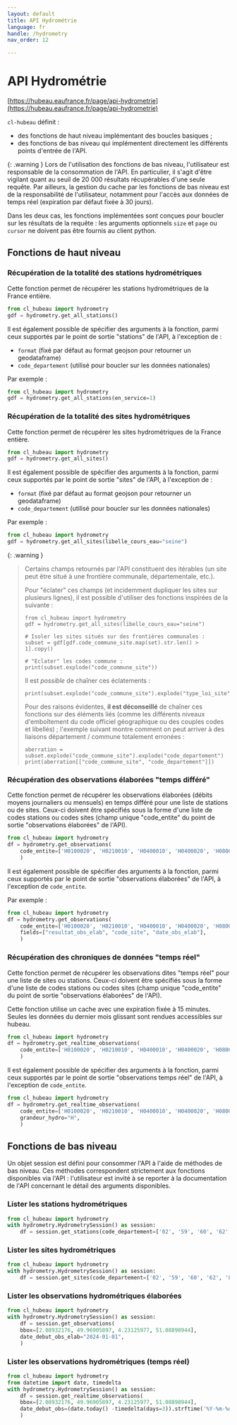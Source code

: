 ```yaml
---
layout: default
title: API Hydrométrie
language: fr
handle: /hydrometry
nav_order: 12

---
```

# API Hydrométrie

[https://hubeau.eaufrance.fr/page/api-hydrometrie](https://hubeau.eaufrance.fr/page/api-hydrometrie)

`cl-hubeau` définit :

* des fonctions de haut niveau implémentant des boucles basiques ;
* des fonctions de bas niveau qui implémentent directement les différents points d'entrée de l'API.

{: .warning }
Lors de l'utilisation des fonctions de bas niveau, l'utilisateur est responsable
de la consommation de l'API. En particulier, il s'agit d'être vigilant quant au seuil
de 20 000 résultats récupérables d'une seule requête.
Par ailleurs, la gestion du cache par les fonctions de bas niveau est de la responsabilité
de l'utilisateur, notamment pour l'accès aux données de temps réel (expiration par défaut
fixée à 30 jours).


Dans les deux cas, les fonctions implémentées sont conçues pour boucler sur les résultats de la
requête : les arguments optionnels `size` et `page` ou `cursor` ne doivent pas être fournis
au client python.

## Fonctions de haut niveau

### Récupération de la totalité des stations hydrométriques

Cette fonction permet de récupérer les stations hydrométriques de la France entière.

```python
from cl_hubeau import hydrometry
gdf = hydrometry.get_all_stations()
```

Il est également possible de spécifier des arguments à la fonction, parmi ceux supportés
par le point de sortie "stations" de l'API, à l'exception de :
* `format` (fixé par défaut au format geojson pour retourner un geodataframe)
* `code_departement` (utilisé pour boucler sur les données nationales)

Par exemple :
```python
from cl_hubeau import hydrometry
gdf = hydrometry.get_all_stations(en_service=1)
```

### Récupération de la totalité des sites hydrométriques

Cette fonction permet de récupérer les sites hydrométriques de la France entière.

```python
from cl_hubeau import hydrometry
gdf = hydrometry.get_all_sites()
```

Il est également possible de spécifier des arguments à la fonction, parmi ceux supportés
par le point de sortie "sites" de l'API, à l'exception de :
* `format` (fixé par défaut au format geojson pour retourner un geodataframe)
* `code_departement` (utilisé pour boucler sur les données nationales)

Par exemple :
```python
from cl_hubeau import hydrometry
gdf = hydrometry.get_all_sites(libelle_cours_eau="seine")
```

{: .warning }
> Certains champs retournés par l'API constituent des itérables (un site peut être situé à une
> frontière communale, départementale, etc.).
>
> Pour "éclater" ces champs (et incidemment dupliquer les sites sur plusieurs lignes), il est possible
> d'utiliser des fonctions inspirées de la suivante :
> ```
> from cl_hubeau import hydrometry
> gdf = hydrometry.get_all_sites(libelle_cours_eau="seine")
>
> # Isoler les sites situés sur des frontières communales :
> subset = gdf[gdf.code_commune_site.map(set).str.len() > 1].copy()
>
> # "Eclater" les codes commune :
> print(subset.explode("code_commune_site"))
> ```
> Il est *possible* de chaîner ces éclatements :
> ```
> print(subset.explode("code_commune_site").explode("type_loi_site"))
> ```
> Pour des raisons évidentes, **il est déconseillé** de chaîner ces fonctions sur des éléments
> liés (comme les différents niveaux d'emboîtement du code officiel géographique ou des couples
> codes et libellés) ; l'exemple suivant montre comment on peut arriver à des liaisons
> département / commune totalement erronées :
> ```
> aberration = subset.explode("code_commune_site").explode("code_departement")
> print(aberration[["code_commune_site", "code_departement"]])
> ```

### Récupération des observations élaborées "temps différé"

Cette fonction permet de récupérer les observations élaborées (débits moyens journaliers ou mensuels) en temps différé
pour une liste de stations ou de sites.
Ceux-ci doivent être spécifiés sous la forme d'une liste de codes stations ou codes sites (champ unique "code_entite"
du point de sortie "observations élaborées" de l'API).

```python
from cl_hubeau import hydrometry
df = hydrometry.get_observations(
    code_entite=['H0100020', 'H0210010', 'H0400010', 'H0400020', 'H0800012']
    )
```

Il est également possible de spécifier des arguments à la fonction, parmi ceux supportés
par le point de sortie "observations élaborées" de l'API, à l'exception de `code_entite`.

Par exemple :
```python
from cl_hubeau import hydrometry
df = hydrometry.get_observations(
    code_entite=['H0100020', 'H0210010', 'H0400010', 'H0400020', 'H0800012'],
    fields=["resultat_obs_elab", "code_site", "date_obs_elab"],
    )
```

### Récupération des chroniques de données "temps réel"

Cette fonction permet de récupérer les observations dites "temps réel" pour une liste de sites ou stations.
Ceux-ci doivent être spécifiés sous la forme d'une liste de codes stations ou codes sites (champ unique "code_entite"
du point de sortie "observations élaborées" de l'API).

Cette fonction utilise un cache avec une expiration fixée à 15 minutes.
Seules les données du dernier mois glissant sont rendues accessibles sur hubeau.

```python
from cl_hubeau import hydrometry
df = hydrometry.get_realtime_observations(
    code_entite=['H0100020', 'H0210010', 'H0400010', 'H0400020', 'H0800012'],
    )
```

Il est également possible de spécifier des arguments à la fonction, parmi ceux supportés
par le point de sortie "observations temps réel" de l'API, à l'exception de `code_entite`.

```python
from cl_hubeau import hydrometry
df = hydrometry.get_realtime_observations(
    code_entite=['H0100020', 'H0210010', 'H0400010', 'H0400020', 'H0800012'],
    grandeur_hydro="H",
    )
```

## Fonctions de bas niveau

Un objet session est défini pour consommer l'API à l'aide de méthodes de bas niveau.
Ces méthodes correspondent strictement aux fonctions disponibles via l'API : l'utilisateur
est invité à se reporter à la documentation de l'API concernant le détail des arguments
disponibles.

### Lister les stations hydrométriques

```python
from cl_hubeau import hydrometry
with hydrometry.HydrometrySession() as session:
    df = session.get_stations(code_departement=['02', '59', '60', '62', '80'], format="geojson")
```

### Lister les sites hydrométriques

```python
from cl_hubeau import hydrometry
with hydrometry.HydrometrySession() as session:
    df = session.get_sites(code_departement=['02', '59', '60', '62', '80'], format="geojson")
```

### Lister les observations hydrométriques élaborées

```python
from cl_hubeau import hydrometry
with hydrometry.HydrometrySession() as session:
    df = session.get_observations(
    bbox=[2.08932176, 49.96905897, 4.23125977, 51.08898944],
    date_debut_obs_elab="2024-01-01",
    )
```

### Lister les observations hydrométriques (temps réel)

```python
from cl_hubeau import hydrometry
from datetime import date, timedelta
with hydrometry.HydrometrySession() as session:
    df = session.get_realtime_observations(
    bbox=[2.08932176, 49.96905897, 4.23125977, 51.08898944],
    date_debut_obs=(date.today() -timedelta(days=3)).strftime('%Y-%m-%d'),
    )
```
